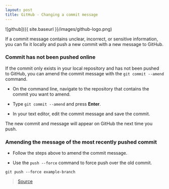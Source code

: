 ```yaml
---
layout: post
title: GitHub - Changing a commit message
---
```


![github]({{ site.baseurl }}/images/github-logo.png)

If a commit message contains unclear, incorrect, or sensitive information, you can fix it locally and push a new commit with a new message to GitHub.

### Commit has not been pushed online

If the commit only exists in your local repository and has not been pushed to GitHub, you can amend the commit message with the `git commit --amend` command.

- On the command line, navigate to the repository that contains the commit you want to amend.

- Type `git commit --amend` and press **Enter**.

- In your text editor, edit the commit message and save the commit.

The new commit and message will appear on GitHub the next time you push.

### Amending the message of the most recently pushed commit

- Follow the steps above to amend the commit message.

- Use the `push --force` command to force push over the old commit.

```ssh 
git push --force example-branch
```

> [Source](https://help.github.com/articles/changing-a-commit-message/)

